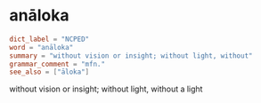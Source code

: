# anāloka

``` toml
dict_label = "NCPED"
word = "anāloka"
summary = "without vision or insight; without light, without"
grammar_comment = "mfn."
see_also = ["āloka"]
```

without vision or insight; without light, without a light

